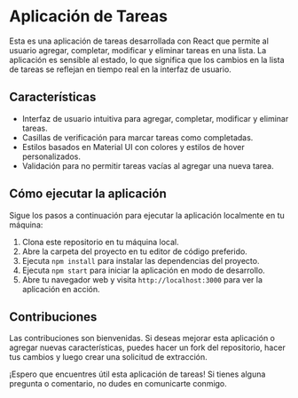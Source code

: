 # Aplicación de Tareas

Esta es una aplicación de tareas desarrollada con React que permite al usuario agregar, completar, modificar y eliminar tareas en una lista. La aplicación es sensible al estado, lo que significa que los cambios en la lista de tareas se reflejan en tiempo real en la interfaz de usuario.

## Características

- Interfaz de usuario intuitiva para agregar, completar, modificar y eliminar tareas.
- Casillas de verificación para marcar tareas como completadas.
- Estilos basados en Material UI con colores y estilos de hover personalizados.
- Validación para no permitir tareas vacías al agregar una nueva tarea.

## Cómo ejecutar la aplicación

Sigue los pasos a continuación para ejecutar la aplicación localmente en tu máquina:

1. Clona este repositorio en tu máquina local.
2. Abre la carpeta del proyecto en tu editor de código preferido.
3. Ejecuta `npm install` para instalar las dependencias del proyecto.
4. Ejecuta `npm start` para iniciar la aplicación en modo de desarrollo.
5. Abre tu navegador web y visita `http://localhost:3000` para ver la aplicación en acción.

## Contribuciones

Las contribuciones son bienvenidas. Si deseas mejorar esta aplicación o agregar nuevas características, puedes hacer un fork del repositorio, hacer tus cambios y luego crear una solicitud de extracción.

¡Espero que encuentres útil esta aplicación de tareas! Si tienes alguna pregunta o comentario, no dudes en comunicarte conmigo.

